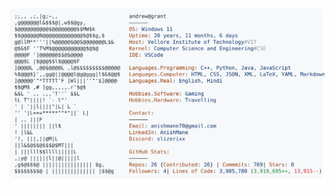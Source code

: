 <a href="https://github.com/AnishMane/AnishMane">
  <picture>
    <source media="(prefers-color-scheme: dark)" srcset="https://raw.githubusercontent.com/AnishMane/AnishMane/changes/dark_mode.svg">
    <img alt="Anish Mane's GitHub Profile README" src="https://raw.githubusercontent.com/AnishMane/AnishMane/changes/light_mode.svg">
  </picture>
</a>
